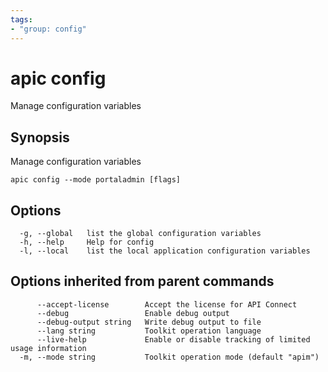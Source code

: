 ```yaml
---
tags:
- "group: config"
---
```

# apic config

Manage configuration variables

## Synopsis

Manage configuration variables

```
apic config --mode portaladmin [flags]
```

## Options

```
  -g, --global   list the global configuration variables
  -h, --help     Help for config
  -l, --local    list the local application configuration variables
```

## Options inherited from parent commands

```
      --accept-license        Accept the license for API Connect
      --debug                 Enable debug output
      --debug-output string   Write debug output to file
      --lang string           Toolkit operation language
      --live-help             Enable or disable tracking of limited usage information
  -m, --mode string           Toolkit operation mode (default "apim")
```
